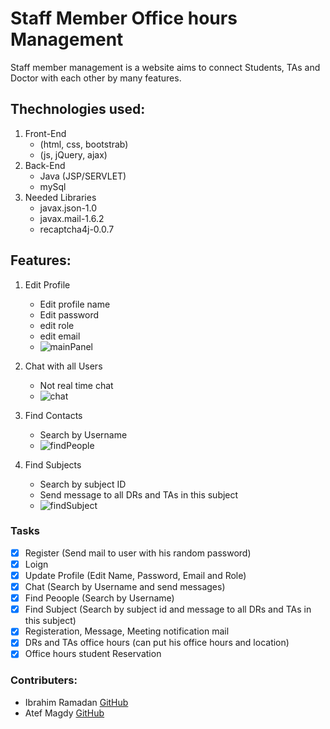 # Staff Member Office hours Management

Staff member management is a website aims to connect Students, TAs and Doctor with each other by many features.

## Thechnologies used:
1. Front-End
   - (html, css, bootstrab)
   - (js, jQuery, ajax)
2. Back-End
   - Java (JSP/SERVLET)
   - mySql
3. Needed Libraries
   - javax.json-1.0
   - javax.mail-1.6.2
   - recaptcha4j-0.0.7
   
## Features:
1. Edit Profile
   * Edit profile name
   * Edit password
   * edit role
   * edit email
   * ![mainPanel](https://user-images.githubusercontent.com/36344914/104660062-846e3980-56ce-11eb-829d-e72fc2229fee.PNG)
   
2. Chat with all Users
   * Not real time chat
   * ![chat](https://user-images.githubusercontent.com/36344914/104660766-d95e7f80-56cf-11eb-8e0f-f8896826e7b8.PNG)
   
3. Find Contacts
   * Search by Username
   * ![findPeople](https://user-images.githubusercontent.com/36344914/104660178-c0a19a00-56ce-11eb-934a-bb1e5da0a713.PNG)
  
4. Find Subjects
   * Search by subject ID
   * Send message to all DRs and TAs in this subject
   * ![findSubject](https://user-images.githubusercontent.com/36344914/104660209-d1521000-56ce-11eb-8ef1-dd7f1fe7f93f.PNG)

### Tasks
- [x] Register (Send mail to user with his random password)
- [x] Loign
- [x] Update Profile (Edit Name, Password, Email and Role)
- [x] Chat (Search by Username and send messages)
- [x] Find Peoople (Search by Username)
- [x] Find Subject (Search by subject id and message to all DRs and TAs in this subject)
- [x] Registeration, Message, Meeting notification mail
- [x] DRs and TAs office hours (can put his office hours and location)
- [x] Office hours student Reservation

### Contributers:
* Ibrahim Ramadan [GitHub](https://github.com/ibrahimramadan1)
* Atef Magdy [GitHub](https://github.com/Atef-Magdy)


